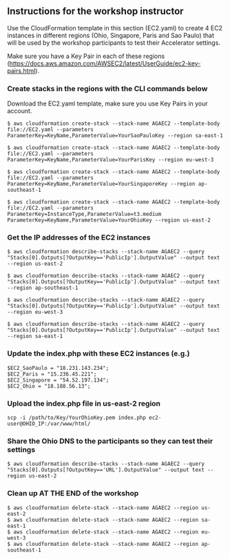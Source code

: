 ## Instructions for the workshop instructor

Use the CloudFormation template in this section (EC2.yaml) to create 4 EC2 instances in different regions (Ohio, Singapore, Paris and Sao Paulo) that will be used by the workshop participants to test their Accelerator settings.

Make sure you have a Key Pair in each of these regions (https://docs.aws.amazon.com/AWSEC2/latest/UserGuide/ec2-key-pairs.html).

### Create stacks in the regions with the CLI commands below

Download the EC2.yaml template, make sure you use Key Pairs in your account.

```
$ aws cloudformation create-stack --stack-name AGAEC2 --template-body file://EC2.yaml --parameters ParameterKey=KeyName,ParameterValue=YourSaoPauloKey --region sa-east-1

$ aws cloudformation create-stack --stack-name AGAEC2 --template-body file://EC2.yaml --parameters ParameterKey=KeyName,ParameterValue=YourParisKey --region eu-west-3

$ aws cloudformation create-stack --stack-name AGAEC2 --template-body file://EC2.yaml --parameters ParameterKey=KeyName,ParameterValue=YourSingaporeKey --region ap-southeast-1

$ aws cloudformation create-stack --stack-name AGAEC2 --template-body file://EC2.yaml --parameters ParameterKey=InstanceType,ParameterValue=t3.medium ParameterKey=KeyName,ParameterValue=YourOhioKey --region us-east-2
```

### Get the IP addresses of the EC2 instances
```
$ aws cloudformation describe-stacks --stack-name AGAEC2 --query "Stacks[0].Outputs[?OutputKey=='PublicIp'].OutputValue" --output text --region us-east-2

$ aws cloudformation describe-stacks --stack-name AGAEC2 --query "Stacks[0].Outputs[?OutputKey=='PublicIp'].OutputValue" --output text --region ap-southeast-1

$ aws cloudformation describe-stacks --stack-name AGAEC2 --query "Stacks[0].Outputs[?OutputKey=='PublicIp'].OutputValue" --output text --region eu-west-3

$ aws cloudformation describe-stacks --stack-name AGAEC2 --query "Stacks[0].Outputs[?OutputKey=='PublicIp'].OutputValue" --output text --region sa-east-1
```

### Update the index.php with these EC2 instances (e.g.)
```
$EC2_SaoPaulo = "18.231.143.234";
$EC2_Paris = "15.236.45.221";
$EC2_Singapore = "54.52.197.134";
$EC2_Ohio = "18.188.56.13";
```

### Upload the index.php file in us-east-2 region
```
scp -i /path/to/Key/YourOhioKey.pem index.php ec2-user@OHIO_IP:/var/www/html/
```

### Share the Ohio DNS to the participants so they can test their settings

```
$ aws cloudformation describe-stacks --stack-name AGAEC2 --query "Stacks[0].Outputs[?OutputKey=='URL'].OutputValue" --output text --region us-east-2
```
### Clean up AT THE END of the workshop
```
$ aws cloudformation delete-stack --stack-name AGAEC2 --region us-east-2
$ aws cloudformation delete-stack --stack-name AGAEC2 --region sa-east-1
$ aws cloudformation delete-stack --stack-name AGAEC2 --region eu-west-3
$ aws cloudformation delete-stack --stack-name AGAEC2 --region ap-southeast-1
```
